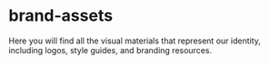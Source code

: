 # brand-assets
Here you will find all the visual materials that represent our identity, including logos, style guides, and branding resources.
